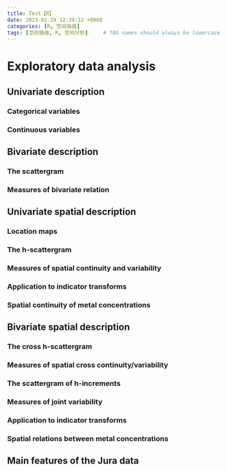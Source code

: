 ```yaml
---
title: Test【R】
date: 2023-02-20 12:34:12 +0800
categories: [R, 空间插值]
tags: [空间插值, R, 空间分析]     # TAG names should always be lowercase
---
```


# Exploratory data analysis

## Univariate description

### Categorical variables


### Continuous variables

## Bivariate description

### The scattergram

### Measures of bivariate relation

## Univariate spatial description

### Location maps


### The h-scattergram


### Measures of spatial continuity and variability


### Application to indicator transforms


### Spatial continuity of metal concentrations


## Bivariate spatial description

### The cross h-scattergram

### Measures of spatial cross continuity/variability

### The scattergram of h-increments

### Measures of joint variability

### Application to indicator transforms

### Spatial relations between metal concentrations

## Main features of the Jura data
